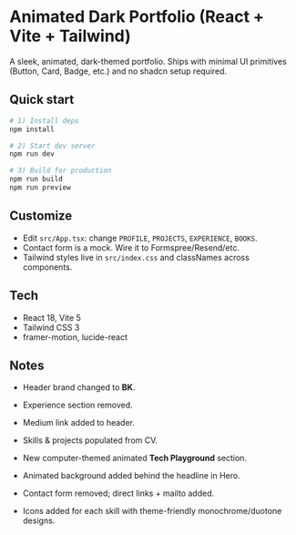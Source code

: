 # Animated Dark Portfolio (React + Vite + Tailwind)

A sleek, animated, dark-themed portfolio. Ships with minimal UI primitives (Button, Card, Badge, etc.) and no shadcn setup required.

## Quick start

```bash
# 1) Install deps
npm install

# 2) Start dev server
npm run dev

# 3) Build for production
npm run build
npm run preview
```

## Customize

- Edit `src/App.tsx`: change `PROFILE`, `PROJECTS`, `EXPERIENCE`, `BOOKS`.
- Contact form is a mock. Wire it to Formspree/Resend/etc.
- Tailwind styles live in `src/index.css` and classNames across components.

## Tech

- React 18, Vite 5
- Tailwind CSS 3
- framer-motion, lucide-react

## Notes
- Header brand changed to **BK**.
- Experience section removed.
- Medium link added to header.
- Skills & projects populated from CV.
- New computer-themed animated **Tech Playground** section.

- Animated background added behind the headline in Hero.
- Contact form removed; direct links + mailto added.
- Icons added for each skill with theme-friendly monochrome/duotone designs.

